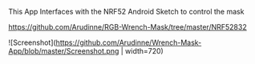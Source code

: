 This App Interfaces with the NRF52 Android Sketch to control the mask

https://github.com/Arudinne/RGB-Wrench-Mask/tree/master/NRF52832

![Screenshot](https://github.com/Arudinne/Wrench-Mask-App/blob/master/Screenshot.png | width=720)
